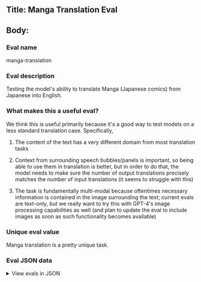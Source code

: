 ## Title: Manga Translation Eval

## Body:

### Eval name

manga-translation

### Eval description

Testing the model's ability to translate Manga (Japanese comics) from Japanese into English.

### What makes this a useful eval?

We think this is useful primarily because it's a good way to test models on a less standard translation case.
Specifically,

1) The content of the text has a very different domain from most translation tasks

2) Context from surrounding speech bubbles/panels is important, so being able to use them in translation is better, but
   in order to do that, the model needs to make sure the number of output translations precisely matches the number of
   input translations (it seems to struggle with this)

3) The task is fundamentally multi-modal because oftentimes necessary information is contained in the image surrounding
   the text; current evals are text-only, but we really want to try this with GPT-4's image processing capabilities as
   well (and plan to update the eval to include images as soon as such functionality becomes available)

### Unique eval value

Manga translation is a pretty unique task.

### Eval JSON data

<details>

  <summary>View evals in JSON</summary>

### Eval

  ```jsonl

  {"input": [{"role": "system", "content": "Given a sequence of texts representing some pages of manga in Japanese, generate a high-quality English translation that accurately conveys the meaning and emotion of the original text. Each input line corresponds to a speech bubble or narration box in the manga, so please ensure that the number of output lines exactly matches the number of input lines. For example, if the input is:\n\n    テキスト1\n    テキスト2\n    テキスト3\n\n    The output should be:\n\n    text1\n    text2\n    text3\n\n    Please do not provide any explanation in the output other than the translation itself."}, {"role": "user", "content": "知らないって言ってるだろっ\nそんな借金なんて!"}], "ideal": "I don't know what you're talking about!\ni don't owe you!"}

{"input": [{"role": "system", "content": "Given a sequence of texts representing some pages of manga in Japanese, generate a high-quality English translation that accurately conveys the meaning and emotion of the original text. Each input line corresponds to a speech bubble or narration box in the manga, so please ensure that the number of output lines exactly matches the number of input lines. For example, if the input is:\n\n    テキスト1\n    テキスト2\n    テキスト3\n\n    The output should be:\n\n    text1\n    text2\n    text3\n\n    Please do not provide any explanation in the output other than the translation itself."}, {"role": "user", "content": "そうは言ってもなぁ\nレーネ..."}], "ideal": "well, I'm sorry...\nlene..."}

{"input": [{"role": "system", "content": "Given a sequence of texts representing some pages of manga in Japanese, generate a high-quality English translation that accurately conveys the meaning and emotion of the original text. Each input line corresponds to a speech bubble or narration box in the manga, so please ensure that the number of output lines exactly matches the number of input lines. For example, if the input is:\n\n    テキスト1\n    テキスト2\n    テキスト3\n\n    The output should be:\n\n    text1\n    text2\n    text3\n\n    Please do not provide any explanation in the output other than the translation itself."}, {"role": "user", "content": "こっちにゃ借用書があんだよ\nトルティヤーノに借りた金はちゃんと返して貰わねぇと"}], "ideal": "we've got proof here...\nYou know we need you to pay us back..."}

{"input": [{"role": "system", "content": "Given a sequence of texts representing some pages of manga in Japanese, generate a high-quality English translation that accurately conveys the meaning and emotion of the original text. Each input line corresponds to a speech bubble or narration box in the manga, so please ensure that the number of output lines exactly matches the number of input lines. For example, if the input is:\n\n    テキスト1\n    テキスト2\n    テキスト3\n\n    The output should be:\n\n    text1\n    text2\n    text3\n\n    Please do not provide any explanation in the output other than the translation itself."}, {"role": "user", "content": "知るもんかっ"}], "ideal": "how should I know!?"}

{"input": [{"role": "system", "content": "Given a sequence of texts representing some pages of manga in Japanese, generate a high-quality English translation that accurately conveys the meaning and emotion of the original text. Each input line corresponds to a speech bubble or narration box in the manga, so please ensure that the number of output lines exactly matches the number of input lines. For example, if the input is:\n\n    テキスト1\n    テキスト2\n    テキスト3\n\n    The output should be:\n\n    text1\n    text2\n    text3\n\n    Please do not provide any explanation in the output other than the translation itself."}, {"role": "user", "content": "父親がカジノで作った借金なんて..."}], "ideal": "how should I know about my father's debt in casinos..."}

  ```

</details>


